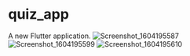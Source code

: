 # quiz_app

A new Flutter application.
![Screenshot_1604195587](https://user-images.githubusercontent.com/43911335/97793548-1dc0a000-1bf6-11eb-9a00-e52d7717f9fc.png)
![Screenshot_1604195599](https://user-images.githubusercontent.com/43911335/97793552-2a44f880-1bf6-11eb-9d81-bea899baaf4f.png)
![Screenshot_1604195610](https://user-images.githubusercontent.com/43911335/97793554-2b762580-1bf6-11eb-906f-d5dbc5843434.png)
